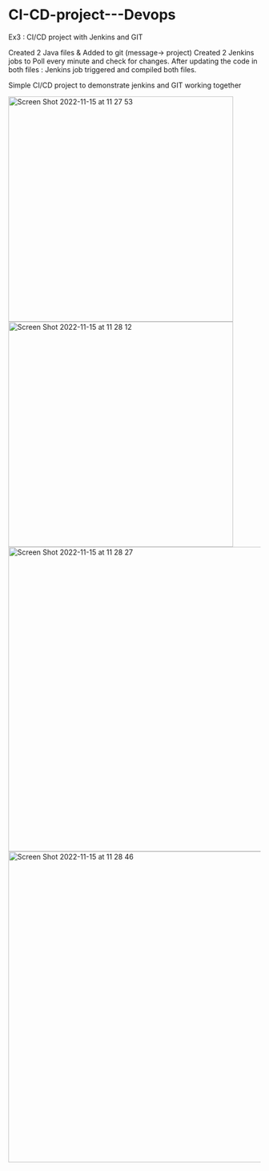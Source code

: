 # CI-CD-project---Devops
Ex3 : CI/CD project with Jenkins and GIT

Created 2 Java files & Added to git (message-> project)
Created 2 Jenkins jobs to Poll every minute and check for changes.
After updating the code in both files : Jenkins job triggered and compiled both files.

Simple CI/CD project to demonstrate jenkins and GIT working together


<img width="449" alt="Screen Shot 2022-11-15 at 11 27 53" src="https://user-images.githubusercontent.com/89076900/201885263-8a7de4d4-e715-4a01-90f9-ea491d8949a7.png">
<img width="449" alt="Screen Shot 2022-11-15 at 11 28 12" src="https://user-images.githubusercontent.com/89076900/201885281-16ed7e77-5979-4021-a1a0-82845af3e8a7.png">
<img width="607" alt="Screen Shot 2022-11-15 at 11 28 27" src="https://user-images.githubusercontent.com/89076900/201885302-02b328c8-e638-4583-a680-ce6d68636765.png">
<img width="620" alt="Screen Shot 2022-11-15 at 11 28 46" src="https://user-images.githubusercontent.com/89076900/201885314-923a8b15-6ac5-4ef1-b18c-a8194ae947c5.png">
